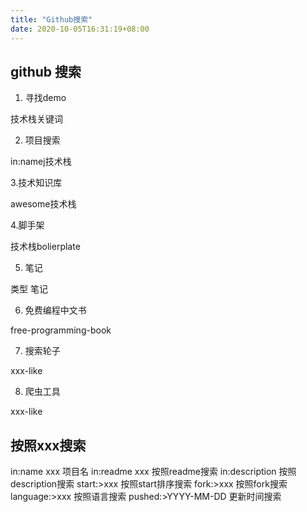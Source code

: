 ```yaml
---
title: "Github搜索"
date: 2020-10-05T16:31:19+08:00
---
```


## github 搜索

1. 寻找demo

技术栈关键词

2. 项目搜索

in:namej技术栈

3.技术知识库

awesome技术栈

4.脚手架

技术栈bolierplate

5. 笔记

类型 笔记

6. 免费编程中文书

free-programming-book

7. 搜索轮子

xxx-like

8. 爬虫工具

xxx-like

## 按照xxx搜索

in:name xxx 项目名
in:readme xxx 按照readme搜索
in:description 按照description搜索
start:>xxx 按照start排序搜索
fork:>xxx 按照fork搜索
language:>xxx 按照语言搜索
pushed:>YYYY-MM-DD 更新时间搜索